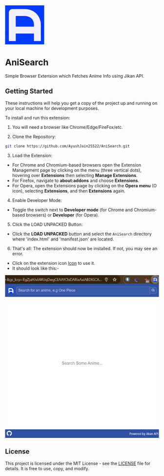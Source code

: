 ![AniSearch Logo](assets/images/icons/icon-128.png)
# AniSearch

Simple Browser Extension which Fetches Anime Info using Jikan API.

## Getting Started

These instructions will help you get a copy of the project up and running on your local machine for development purposes.

To install and run this extension: 

1. You will need a browser like Chrome/Edge/FireFox/etc.

2. Clone the Repository:
```bash
git clone https://github.com/AyushJain25522/AniSearch.git
```

3. Load the Extension:
- For Chrome and Chromium-based browsers open the Extension Management page by clicking on the menu (three vertical dots), hovering over **Extensions** then selecting **Manage Extensions**.
- For Firefox, navigate to **about:addons** and choose **Extensions**.
- For Opera, open the Extensions page by clicking on the **Opera menu** (O icon), selecting **Extensions**, and then **Extensions** again.

4. Enable Developer Mode:

- Toggle the switch next to **Developer mode** (for Chrome and Chromium-based browsers) or **Developer** (for Opera).

5. Click the LOAD UNPACKED Button:

- Click the **LOAD UNPACKED** button and select the `AniSearch` directory where 'index.html' and 'manifest.json' are located.

6. That's all: The extension should now be installed. If not, you may see an error. 

- Click on the extension icon [Icon](assets/images/icons/icon-32.png) to use it.
- It should look like this:-

![Screenshot](screenshots/Screenshot-1.png)

## License

This project is licensed under the MIT License - see the [LICENSE](LICENSE) file for details. It is free to use, copy, and modify.
